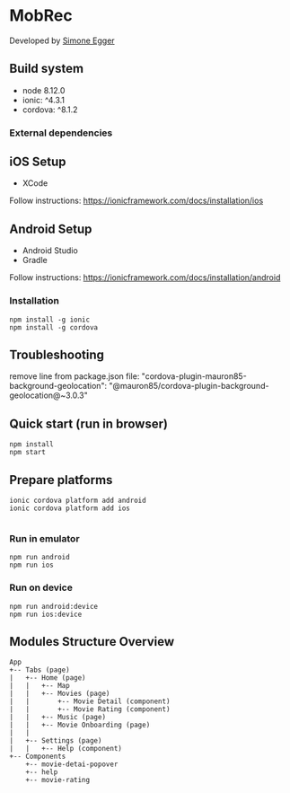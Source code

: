 # MobRec

Developed by [Simone Egger](https://github.com/simone0893)

## Build system

- node 8.12.0
- ionic: ^4.3.1
- cordova: ^8.1.2

### External dependencies

## iOS Setup
- XCode

Follow instructions:
https://ionicframework.com/docs/installation/ios

## Android Setup
- Android Studio
- Gradle

Follow instructions:
https://ionicframework.com/docs/installation/android


### Installation

```
npm install -g ionic
npm install -g cordova
```

## Troubleshooting
remove line from package.json file:
"cordova-plugin-mauron85-background-geolocation": "@mauron85/cordova-plugin-background-geolocation@~3.0.3"


## Quick start (run in browser)
```
npm install
npm start

```

## Prepare platforms

```
ionic cordova platform add android
ionic cordova platform add ios


```

### Run in emulator

```
npm run android
npm run ios
```

### Run on device

```
npm run android:device
npm run ios:device
```

## Modules Structure Overview
```
App
+-- Tabs (page)
|   +-- Home (page)
|   |   +-- Map
|   |   +-- Movies (page)
|   |       +-- Movie Detail (component)
|   |       +-- Movie Rating (component)
|   |   +-- Music (page)
|   |   +-- Movie Onboarding (page)
|   |
|   +-- Settings (page)
|   |   +-- Help (component)
+-- Components
    +-- movie-detai-popover
    +-- help
    +-- movie-rating
```
